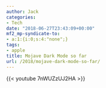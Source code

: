 ```yaml
---
author: Jack
categories:
- Tech
date: "2018-06-27T23:43:09+00:00"
mf2_mp-syndicate-to:
- a:1:{i:0;s:4:"none";}
tags:
- apple
title: Mojave Dark Mode so far
url: /2018/mojave-dark-mode-so-far/
---
```

{{< youtube 7nWUZzUJ2HA >}}